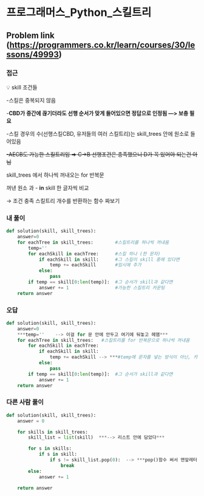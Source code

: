 # 프로그래머스_Python_스킬트리

## Problem link (https://programmers.co.kr/learn/courses/30/lessons/49993)

### 접근

<aside>
💡 skill 조건들

-스킬은 중복되지 않음

-**CBD가 중간에 끊기더라도 선행 순서가 맞게 들어있으면 정답으로 인정됨  —> 보충 필요** 

-스킬 경우의 수(선행스킬CBD, 유저들의 여러 스킬트리)는 skill_trees 안에 원소로 들어있음

~~-AECB도 가능한 스킬트리임 ⇒ C→B 선행조건은 충족했으니 D가 꼭 있어야 되는건 아님~~

skill_trees 에서 하나씩 꺼내오는 for 반복문

꺼낸 원소 과 - **in**  skill 한 글자씩 비교

→ 조건 충족 스킬트리 개수를 반환하는 함수 짜보기

</aside>

### 내 풀이

```python
def solution(skill, skill_trees):
    answer=0
    for eachTree in skill_trees:        #스킬트리를 하나씩 꺼내옴
        temp=''
        for eachSkill in eachTree:      #스킬 하나 (한 문자)
            if eachSkill in skill:      #그 스킬이 skill 중에 있다면
                temp += eachSkill       #임시에 추가
            else:
                pass
        if temp == skill[0:len(temp)]:  #그 순서가 skill과 같다면
            answer += 1                 #가능한 스킬트리 카운팅
    return answer
```

### 오답

```python
def solution(skill, skill_trees):
    answer=0
    ***temp=''    --> 이걸 for 문 안에 안두고 여기에 둬놓고 헤맴***
    for eachTree in skill_trees:   #스킬트리를 for 반복문으로 하나씩 꺼내옴
        for eachSkill in eachTree:
            if eachSkill in skill: 
                temp += eachSkill --> ***#temp에 문자를 넣는 방식이 아닌, 카운팅을 해나가는 temp +=1 풀이를 만들려하다가 헤맴***
            else:
                pass
        if temp == skill[0:len(temp)]:  #그 순서가 skill과 같다면
            answer += 1
    return answer
```

### 다른 사람 풀이

```python
def solution(skill, skill_trees):
    answer = 0

    for skills in skill_trees:
        skill_list = list(skill)  ***--> 리스트 안에 담았다***

        for s in skills:
            if s in skill:
                if s != skill_list.pop(0):  --> ***pop()함수 써서 맨앞레터 제거함 --> 제거 후 첫 레터를 비교해나가는 방식***!
                    break
        else:
            answer += 1

    return answer
```
